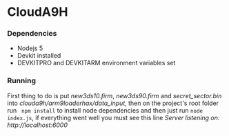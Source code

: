 CloudA9H
========

### Dependencies

* Nodejs 5
* Devkit installed
* DEVKITPRO and DEVKITARM environment variables set

### Running

First thing to do is put *new3ds10.firm*, *new3ds90.firm* and *secret_sector.bin* into *clouda9h/arm9loaderhax/data_input*, then
on the project's root folder run ``` npm install``` to install node dependencies and then just run ``` node index.js ```, 
if everything went well you must see this line *Server listening on: http://localhost:6000*

